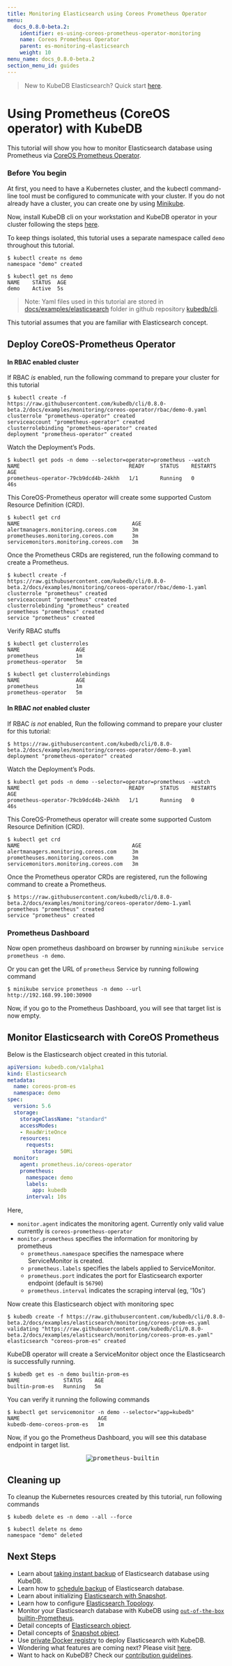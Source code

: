 ```yaml
---
title: Monitoring Elasticsearch using Coreos Prometheus Operator
menu:
  docs_0.8.0-beta.2:
    identifier: es-using-coreos-prometheus-operator-monitoring
    name: Coreos Prometheus Operator
    parent: es-monitoring-elasticsearch
    weight: 10
menu_name: docs_0.8.0-beta.2
section_menu_id: guides
---
```

> New to KubeDB Elasticsearch?  Quick start [here](/docs/0.8.0-beta.2/guides/elasticsearch/quickstart).

# Using Prometheus (CoreOS operator) with KubeDB

This tutorial will show you how to monitor Elasticsearch database using Prometheus via [CoreOS Prometheus Operator](https://github.com/coreos/prometheus-operator).

### Before You begin

At first, you need to have a Kubernetes cluster, and the kubectl command-line tool must be configured to communicate with your cluster. If you do not already have a cluster, you can create one by using [Minikube](https://github.com/kubernetes/minikube).

Now, install KubeDB cli on your workstation and KubeDB operator in your cluster following the steps [here](/docs/0.8.0-beta.2/setup/install).

To keep things isolated, this tutorial uses a separate namespace called `demo` throughout this tutorial.

```console
$ kubectl create ns demo
namespace "demo" created

$ kubectl get ns demo
NAME    STATUS  AGE
demo    Active  5s
```

> Note: Yaml files used in this tutorial are stored in [docs/examples/elasticsearch](https://github.com/kubedb/cli/tree/master/docs/examples/elasticsearch) folder in github repository [kubedb/cli](https://github.com/kubedb/cli).

This tutorial assumes that you are familiar with Elasticsearch concept.

## Deploy CoreOS-Prometheus Operator

#### In RBAC enabled cluster

If RBAC *is* enabled, run the following command to prepare your cluster for this tutorial

```console
$ kubectl create -f https://raw.githubusercontent.com/kubedb/cli/0.8.0-beta.2/docs/examples/monitoring/coreos-operator/rbac/demo-0.yaml
clusterrole "prometheus-operator" created
serviceaccount "prometheus-operator" created
clusterrolebinding "prometheus-operator" created
deployment "prometheus-operator" created
```

Watch the Deployment’s Pods.

```console
$ kubectl get pods -n demo --selector=operator=prometheus --watch
NAME                                   READY     STATUS    RESTARTS   AGE
prometheus-operator-79cb9dcd4b-24khh   1/1       Running   0          46s
```

This CoreOS-Prometheus operator will create some supported Custom Resource Definition (CRD).

```
$ kubectl get crd
NAME                                    AGE
alertmanagers.monitoring.coreos.com     3m
prometheuses.monitoring.coreos.com      3m
servicemonitors.monitoring.coreos.com   3m
```

Once the Prometheus CRDs are registered, run the following command to create a Prometheus.

```console
$ kubectl create -f https://raw.githubusercontent.com/kubedb/cli/0.8.0-beta.2/docs/examples/monitoring/coreos-operator/rbac/demo-1.yaml
clusterrole "prometheus" created
serviceaccount "prometheus" created
clusterrolebinding "prometheus" created
prometheus "prometheus" created
service "prometheus" created
```

Verify RBAC stuffs

```console
$ kubectl get clusterroles
NAME                  AGE
prometheus            1m
prometheus-operator   5m
```

```console
$ kubectl get clusterrolebindings
NAME                  AGE
prometheus            1m
prometheus-operator   5m
```


#### In RBAC *not* enabled cluster

If RBAC *is not* enabled, Run the following command to prepare your cluster for this tutorial:

```console
$ https://raw.githubusercontent.com/kubedb/cli/0.8.0-beta.2/docs/examples/monitoring/coreos-operator/demo-0.yaml
deployment "prometheus-operator" created
```

Watch the Deployment’s Pods.

```console
$ kubectl get pods -n demo --selector=operator=prometheus --watch
NAME                                   READY     STATUS    RESTARTS   AGE
prometheus-operator-79cb9dcd4b-24khh   1/1       Running   0          46s
```

This CoreOS-Prometheus operator will create some supported Custom Resource Definition (CRD).

```
$ kubectl get crd
NAME                                    AGE
alertmanagers.monitoring.coreos.com     3m
prometheuses.monitoring.coreos.com      3m
servicemonitors.monitoring.coreos.com   3m
```

Once the Prometheus operator CRDs are registered, run the following command to create a Prometheus.

```console
$ https://raw.githubusercontent.com/kubedb/cli/0.8.0-beta.2/docs/examples/monitoring/coreos-operator/demo-1.yaml
prometheus "prometheus" created
service "prometheus" created
```

### Prometheus Dashboard

Now open prometheus dashboard on browser by running `minikube service prometheus -n demo`.

Or you can get the URL of `prometheus` Service by running following command

```console
$ minikube service prometheus -n demo --url
http://192.168.99.100:30900
```

Now, if you go to the Prometheus Dashboard, you will see that target list is now empty.

## Monitor Elasticsearch with CoreOS Prometheus

Below is the Elasticsearch object created in this tutorial.

```yaml
apiVersion: kubedb.com/v1alpha1
kind: Elasticsearch
metadata:
  name: coreos-prom-es
  namespace: demo
spec:
  version: 5.6
  storage:
    storageClassName: "standard"
    accessModes:
    - ReadWriteOnce
    resources:
      requests:
        storage: 50Mi
  monitor:
    agent: prometheus.io/coreos-operator
    prometheus:
      namespace: demo
      labels:
        app: kubedb
      interval: 10s
```

Here,

 - `monitor.agent` indicates the monitoring agent. Currently only valid value currently is `coreos-prometheus-operator`
 - `monitor.prometheus` specifies the information for monitoring by prometheus
      - `prometheus.namespace` specifies the namespace where ServiceMonitor is created.
      - `prometheus.labels` specifies the labels applied to ServiceMonitor.
      - `prometheus.port` indicates the port for Elasticsearch exporter endpoint (default is `56790`)
      - `prometheus.interval` indicates the scraping interval (eg, '10s')


Now create this Elasticsearch object with monitoring spec

```console
$ kubedb create -f https://raw.githubusercontent.com/kubedb/cli/0.8.0-beta.2/docs/examples/elasticsearch/monitoring/coreos-prom-es.yaml
validating "https://raw.githubusercontent.com/kubedb/cli/0.8.0-beta.2/docs/examples/elasticsearch/monitoring/coreos-prom-es.yaml"
elasticsearch "coreos-prom-es" created
```

KubeDB operator will create a ServiceMonitor object once the Elasticsearch is successfully running.

```console
$ kubedb get es -n demo builtin-prom-es
NAME              STATUS    AGE
builtin-prom-es   Running   5m
```

You can verify it running the following commands

```console
$ kubectl get servicemonitor -n demo --selector="app=kubedb"
NAME                         AGE
kubedb-demo-coreos-prom-es   1m
```

Now, if you go the Prometheus Dashboard, you will see this database endpoint in target list.

<p align="center">
  <kbd>
    <img alt="prometheus-builtin"  src="/docs/0.8.0-beta.2/images/elasticsearch/coreos-prom-es.png">
  </kbd>
</p>

## Cleaning up

To cleanup the Kubernetes resources created by this tutorial, run following commands

```console
$ kubedb delete es -n demo --all --force

$ kubectl delete ns demo
namespace "demo" deleted
```


## Next Steps

- Learn about [taking instant backup](/docs/0.8.0-beta.2/guides/elasticsearch/snapshot/instant_backup) of Elasticsearch database using KubeDB.
- Learn how to [schedule backup](/docs/0.8.0-beta.2/guides/elasticsearch/snapshot/scheduled_backup)  of Elasticsearch database.
- Learn about initializing [Elasticsearch with Snapshot](/docs/0.8.0-beta.2/guides/elasticsearch/initialization/snapshot_source).
- Learn how to configure [Elasticsearch Topology](/docs/0.8.0-beta.2/guides/elasticsearch/clustering/topology).
- Monitor your Elasticsearch database with KubeDB using [`out-of-the-box` builtin-Prometheus](/docs/0.8.0-beta.2/guides/elasticsearch/monitoring/using_builtin_prometheus).
- Detail concepts of [Elasticsearch object](/docs/0.8.0-beta.2/concepts/databases/elasticsearch).
- Detail concepts of [Snapshot object](/docs/0.8.0-beta.2/concepts/snapshot).
- Use [private Docker registry](/docs/0.8.0-beta.2/guides/elasticsearch/private-registry/using-private-registry) to deploy Elasticsearch with KubeDB.
- Wondering what features are coming next? Please visit [here](/docs/0.8.0-beta.2/roadmap).
- Want to hack on KubeDB? Check our [contribution guidelines](/docs/0.8.0-beta.2/CONTRIBUTING).
